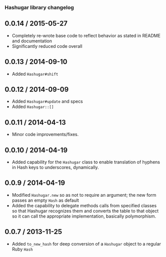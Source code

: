 ### Hashugar library changelog

## 0.0.14 / 2015-05-27
- Completely re-wrote base code to reflect behavior as stated in README and documentation
- Significantly reduced code overall

## 0.0.13 / 2014-09-10
- Added `Hashugar#shift`

## 0.0.12 / 2014-09-09
- Added `Hashugar#update` and specs
- Added `Hashugar::[]`

## 0.0.11 / 2014-04-13
- Minor code improvements/fixes.

## 0.0.10 / 2014-04-19
- Added capability for the `Hashugar` class to enable translation of hyphens in Hash keys to underscores, dynamically.

## 0.0.9 / 2014-04-19
- Modified `Hashugar.new` so as not to require an argument; the new form passes an empty `Hash` as default
- Added the capability to delegate methods calls from specified classes so that Hashugar recognizes them and converts the table to that object so it can call the appropriate implementation, basically polymorphism.

## 0.0.7 / 2013-11-25
- Added `to_new_hash` for deep conversion of a `Hashugar` object to a regular Ruby `Hash`